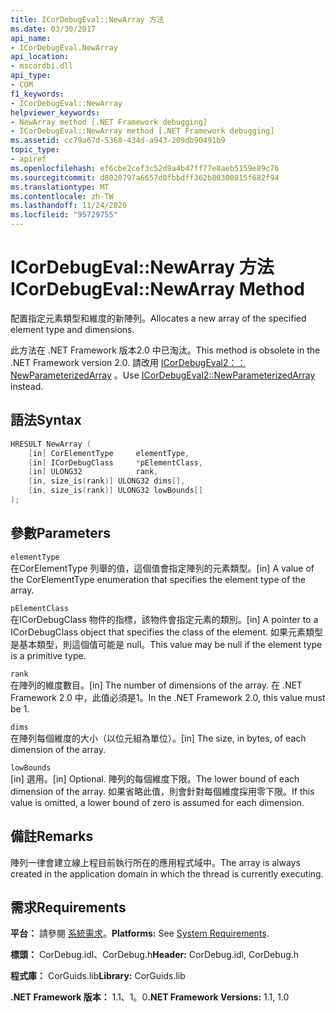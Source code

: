 ```yaml
---
title: ICorDebugEval::NewArray 方法
ms.date: 03/30/2017
api_name:
- ICorDebugEval.NewArray
api_location:
- mscordbi.dll
api_type:
- COM
f1_keywords:
- ICorDebugEval::NewArray
helpviewer_keywords:
- NewArray method [.NET Framework debugging]
- ICorDebugEval::NewArray method [.NET Framework debugging]
ms.assetid: cc79a67d-5368-434d-a943-209db90491b9
topic_type:
- apiref
ms.openlocfilehash: ef6cbe2cef3c52d9a4b47ff77e8aeb5159e89c76
ms.sourcegitcommit: d8020797a6657d0fbbdff362b80300815f682f94
ms.translationtype: MT
ms.contentlocale: zh-TW
ms.lasthandoff: 11/24/2020
ms.locfileid: "95729755"
---
```

# <a name="icordebugevalnewarray-method"></a><span data-ttu-id="6ef4e-102">ICorDebugEval::NewArray 方法</span><span class="sxs-lookup"><span data-stu-id="6ef4e-102">ICorDebugEval::NewArray Method</span></span>

<span data-ttu-id="6ef4e-103">配置指定元素類型和維度的新陣列。</span><span class="sxs-lookup"><span data-stu-id="6ef4e-103">Allocates a new array of the specified element type and dimensions.</span></span>  
  
 <span data-ttu-id="6ef4e-104">此方法在 .NET Framework 版本2.0 中已淘汰。</span><span class="sxs-lookup"><span data-stu-id="6ef4e-104">This method is obsolete in the .NET Framework version 2.0.</span></span> <span data-ttu-id="6ef4e-105">請改用 [ICorDebugEval2：： NewParameterizedArray](icordebugeval2-newparameterizedarray-method.md) 。</span><span class="sxs-lookup"><span data-stu-id="6ef4e-105">Use [ICorDebugEval2::NewParameterizedArray](icordebugeval2-newparameterizedarray-method.md) instead.</span></span>  
  
## <a name="syntax"></a><span data-ttu-id="6ef4e-106">語法</span><span class="sxs-lookup"><span data-stu-id="6ef4e-106">Syntax</span></span>  
  
```cpp  
HRESULT NewArray (  
    [in] CorElementType     elementType,  
    [in] ICorDebugClass     *pElementClass,  
    [in] ULONG32            rank,  
    [in, size_is(rank)] ULONG32 dims[],  
    [in, size_is(rank)] ULONG32 lowBounds[]  
);  
```  
  
## <a name="parameters"></a><span data-ttu-id="6ef4e-107">參數</span><span class="sxs-lookup"><span data-stu-id="6ef4e-107">Parameters</span></span>  

 `elementType`  
 <span data-ttu-id="6ef4e-108">在CorElementType 列舉的值，這個值會指定陣列的元素類型。</span><span class="sxs-lookup"><span data-stu-id="6ef4e-108">[in] A value of the CorElementType enumeration that specifies the element type of the array.</span></span>  
  
 `pElementClass`  
 <span data-ttu-id="6ef4e-109">在ICorDebugClass 物件的指標，該物件會指定元素的類別。</span><span class="sxs-lookup"><span data-stu-id="6ef4e-109">[in] A pointer to a ICorDebugClass object that specifies the class of the element.</span></span> <span data-ttu-id="6ef4e-110">如果元素類型是基本類型，則這個值可能是 null。</span><span class="sxs-lookup"><span data-stu-id="6ef4e-110">This value may be null if the element type is a primitive type.</span></span>  
  
 `rank`  
 <span data-ttu-id="6ef4e-111">在陣列的維度數目。</span><span class="sxs-lookup"><span data-stu-id="6ef4e-111">[in] The number of dimensions of the array.</span></span> <span data-ttu-id="6ef4e-112">在 .NET Framework 2.0 中，此值必須是1。</span><span class="sxs-lookup"><span data-stu-id="6ef4e-112">In the .NET Framework 2.0, this value must be 1.</span></span>  
  
 `dims`  
 <span data-ttu-id="6ef4e-113">在陣列每個維度的大小（以位元組為單位）。</span><span class="sxs-lookup"><span data-stu-id="6ef4e-113">[in] The size, in bytes, of each dimension of the array.</span></span>  
  
 `lowBounds`  
 <span data-ttu-id="6ef4e-114">[in] 選用。</span><span class="sxs-lookup"><span data-stu-id="6ef4e-114">[in] Optional.</span></span> <span data-ttu-id="6ef4e-115">陣列的每個維度下限。</span><span class="sxs-lookup"><span data-stu-id="6ef4e-115">The lower bound of each dimension of the array.</span></span> <span data-ttu-id="6ef4e-116">如果省略此值，則會針對每個維度採用零下限。</span><span class="sxs-lookup"><span data-stu-id="6ef4e-116">If this value is omitted, a lower bound of zero is assumed for each dimension.</span></span>  
  
## <a name="remarks"></a><span data-ttu-id="6ef4e-117">備註</span><span class="sxs-lookup"><span data-stu-id="6ef4e-117">Remarks</span></span>  

 <span data-ttu-id="6ef4e-118">陣列一律會建立線上程目前執行所在的應用程式域中。</span><span class="sxs-lookup"><span data-stu-id="6ef4e-118">The array is always created in the application domain in which the thread is currently executing.</span></span>  
  
## <a name="requirements"></a><span data-ttu-id="6ef4e-119">需求</span><span class="sxs-lookup"><span data-stu-id="6ef4e-119">Requirements</span></span>  

 <span data-ttu-id="6ef4e-120">**平台：** 請參閱 [系統需求](../../get-started/system-requirements.md)。</span><span class="sxs-lookup"><span data-stu-id="6ef4e-120">**Platforms:** See [System Requirements](../../get-started/system-requirements.md).</span></span>  
  
 <span data-ttu-id="6ef4e-121">**標頭：** CorDebug.idl、CorDebug.h</span><span class="sxs-lookup"><span data-stu-id="6ef4e-121">**Header:** CorDebug.idl, CorDebug.h</span></span>  
  
 <span data-ttu-id="6ef4e-122">**程式庫：** CorGuids.lib</span><span class="sxs-lookup"><span data-stu-id="6ef4e-122">**Library:** CorGuids.lib</span></span>  
  
 <span data-ttu-id="6ef4e-123">**.NET Framework 版本：** 1.1、1。0</span><span class="sxs-lookup"><span data-stu-id="6ef4e-123">**.NET Framework Versions:** 1.1, 1.0</span></span>
